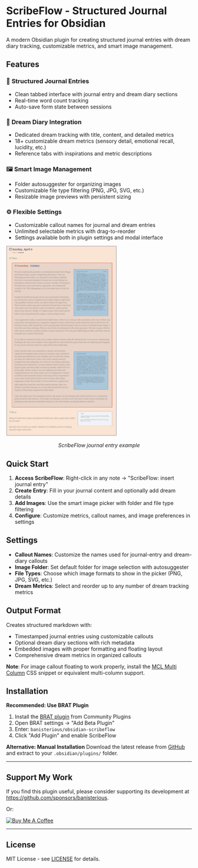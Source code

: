 # ScribeFlow - Structured Journal Entries for Obsidian

A modern Obsidian plugin for creating structured journal entries with dream diary tracking, customizable metrics, and smart image management.

## Features

### 📝 **Structured Journal Entries**
- Clean tabbed interface with journal entry and dream diary sections
- Real-time word count tracking
- Auto-save form state between sessions

### 🌙 **Dream Diary Integration**
- Dedicated dream tracking with title, content, and detailed metrics
- 18+ customizable dream metrics (sensory detail, emotional recall, lucidity, etc.)
- Reference tabs with inspirations and metric descriptions

### 🖼️ **Smart Image Management**
- Folder autosuggester for organizing images
- Customizable file type filtering (PNG, JPG, SVG, etc.)
- Resizable image previews with persistent sizing

### ⚙️ **Flexible Settings**
- Customizable callout names for journal and dream entries
- Unlimited selectable metrics with drag-to-reorder
- Settings available both in plugin settings and modal interface

<p align="left">
  <img src="docs/images/scribeflow-journal-entry-01.png" alt="ScribeFlow journal entry example" width="300"/>
</p>

<p align="center"><em>ScribeFlow journal entry example</em></p>

## Quick Start

1. **Access ScribeFlow**: Right-click in any note → "ScribeFlow: insert journal entry"
2. **Create Entry**: Fill in your journal content and optionally add dream details
3. **Add Images**: Use the smart image picker with folder and file type filtering
4. **Configure**: Customize metrics, callout names, and image preferences in settings

## Settings

- **Callout Names**: Customize the names used for journal-entry and dream-diary callouts
- **Image Folder**: Set default folder for image selection with autosuggester
- **File Types**: Choose which image formats to show in the picker (PNG, JPG, SVG, etc.)
- **Dream Metrics**: Select and reorder up to any number of dream tracking metrics

## Output Format

Creates structured markdown with:
- Timestamped journal entries using customizable callouts
- Optional dream diary sections with rich metadata
- Embedded images with proper formatting and floating layout
- Comprehensive dream metrics in organized callouts

**Note**: For image callout floating to work properly, install the [MCL Multi Column](https://github.com/ckRobinson/multi-column-markdown) CSS snippet or equivalent multi-column support.

## Installation

**Recommended: Use BRAT Plugin**
1. Install the [BRAT plugin](https://github.com/TfTHacker/obsidian42-brat) from Community Plugins
2. Open BRAT settings → "Add Beta Plugin"
3. Enter: `banisterious/obsidian-scribeflow`
4. Click "Add Plugin" and enable ScribeFlow

**Alternative: Manual Installation**
Download the latest release from [GitHub](https://github.com/banisterious/obsidian-scribeflow/releases) and extract to your `.obsidian/plugins/` folder.

---

## Support My Work

If you find this plugin useful, please consider supporting its development at https://github.com/sponsors/banisterious.

Or:

<a href="https://www.buymeacoffee.com/banisterious" target="_blank"><img src="https://cdn.buymeacoffee.com/buttons/v2/default-yellow.png" alt="Buy Me A Coffee" style="height: 60px !important;width: 217px !important;" ></a>

---

## License

MIT License - see [LICENSE](LICENSE) for details.
